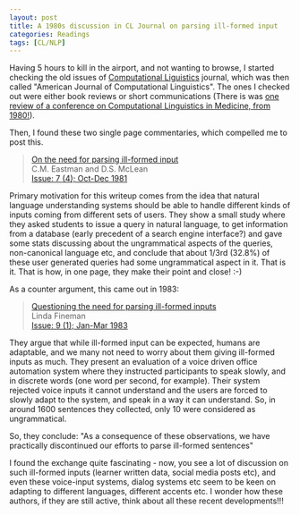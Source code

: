 ```yaml
---
layout: post
title: A 1980s discussion in CL Journal on parsing ill-formed input
categories: Readings
tags: [CL/NLP]
---
```


Having 5 hours to kill in the airport, and not wanting to browse, I started checking the old issues of [Computational Liguistics](https://www.mitpressjournals.org/loi/coli) journal, which was then called "American Journal of Computational Linguistics". The ones I checked out were either book reviews or short communications (There is was [one review of a conference on Computational Linguistics in Medicine, from 1980!](http://www.aclweb.org/anthology/J80-1004)). 

Then, I found these two single page commentaries, which compelled me to post this.

> [On the need for parsing ill-formed input](http://www.aclweb.org/anthology/J81-4004)  
> C.M. Eastman and D.S. McLean  
> [Issue: 7 (4); Oct-Dec 1981](https://aclanthology.coli.uni-saarland.de/events/cl-1981)  

Primary motivation for this writeup comes from the idea that natural language understanding systems should be able to handle different kinds of inputs coming from different sets of users. They show a small study where they asked students to issue a query in natural language, to get information from a database (early precedent of a search engine interface?) and gave some stats discussing about the ungrammatical aspects of the queries, non-canonical language etc, and conclude that about 1/3rd (32.8%) of these user generated queries had some ungrammatical aspect in it. That is it. That is how, in one page, they make their point and close! :-) 

As a counter argument, this came out in 1983:  
> [Questioning the need for parsing ill-formed inputs](http://www.aclweb.org/anthology/J83-1003)  
> Linda Fineman  
> [Issue: 9 (1); Jan-Mar 1983](https://aclanthology.coli.uni-saarland.de/events/cl-1983)  

They argue that while ill-formed input can be expected, humans are adaptable, and we many not need to worry about them giving ill-formed inputs as much. They present an evaluation of a voice driven office automation system where they instructed participants to speak slowly, and in discrete words (one word per second, for example). Their system rejected voice inputs it cannot understand and the users are forced to slowly adapt to the system, and speak in a way it can understand. So, in around 1600 sentences they collected, only 10 were considered as ungrammatical. 

So, they conclude:
"As a consequence of these observations, we have practically discontinued our efforts to parse ill-formed sentences" 

I found the exchange quite fascinating - now, you see a lot of discussion on such ill-formed inputs (learner written data, social media posts etc), and even these voice-input systems, dialog systems etc seem to be keen on adapting to different languages, different accents etc. I wonder how these authors, if they are still active, think about all these recent developments!!!

